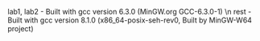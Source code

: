 lab1, lab2 - Built with gcc version 6.3.0 (MinGW.org GCC-6.3.0-1) \n
rest - Built with gcc version 8.1.0 (x86_64-posix-seh-rev0, Built by MinGW-W64 project) 